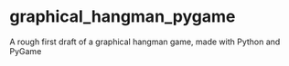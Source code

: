 # graphical_hangman_pygame
A rough first draft of a graphical hangman game, made with Python and PyGame

